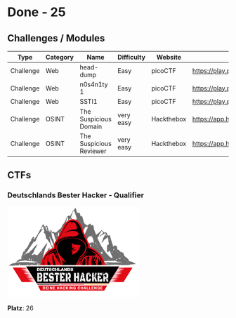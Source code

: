 # Done - 25

## Challenges / Modules

| Type | Category | Name | Difficulty | Website | URL | Date | Notes |
| ---- | -------- | ---- | ---------- | ------- | --- | ---- | ----- |
| Challenge | Web | head-dump | Easy | picoCTF | https://play.picoctf.org/practice/challenge/476 | 20.08.2025 |
| Challenge | Web | n0s4n1ty 1 | Easy | picoCTF | https://play.picoctf.org/practice/challenge/482 | 20.08.2025 |
| Challenge | Web | SSTI1 | Easy | picoCTF | https://play.picoctf.org/practice/challenge/492 | 20.08.2025 |
| Challenge | OSINT | The Suspicious Domain | very easy | Hackthebox | https://app.hackthebox.com/challenges/973 | 20.08.2025 |
| Challenge | OSINT | The Suspicious Reviewer | very easy | Hackthebox | https://app.hackthebox.com/challenges/972 | 20.08.2025 |

## CTFs

### Deutschlands Bester Hacker - Qualifier

<img src=./ctf_logos/dbh2025.png alt="dbh2025" width="300">

**Platz**: 26
